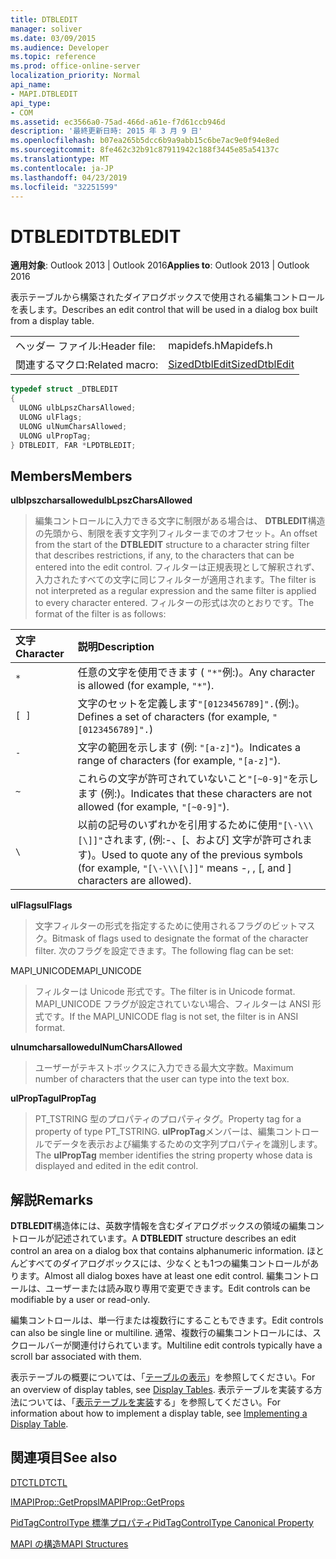 ```yaml
---
title: DTBLEDIT
manager: soliver
ms.date: 03/09/2015
ms.audience: Developer
ms.topic: reference
ms.prod: office-online-server
localization_priority: Normal
api_name:
- MAPI.DTBLEDIT
api_type:
- COM
ms.assetid: ec3566a0-75ad-466d-a61e-f7d61ccb946d
description: '最終更新日時: 2015 年 3 月 9 日'
ms.openlocfilehash: b07ea265b5dcc6b9a9abb15c6be7ac9e0f94e8ed
ms.sourcegitcommit: 8fe462c32b91c87911942c188f3445e85a54137c
ms.translationtype: MT
ms.contentlocale: ja-JP
ms.lasthandoff: 04/23/2019
ms.locfileid: "32251599"
---
```

# <a name="dtbledit"></a><span data-ttu-id="ea753-103">DTBLEDIT</span><span class="sxs-lookup"><span data-stu-id="ea753-103">DTBLEDIT</span></span>

  
  
<span data-ttu-id="ea753-104">**適用対象**: Outlook 2013 | Outlook 2016</span><span class="sxs-lookup"><span data-stu-id="ea753-104">**Applies to**: Outlook 2013 | Outlook 2016</span></span> 
  
<span data-ttu-id="ea753-105">表示テーブルから構築されたダイアログボックスで使用される編集コントロールを表します。</span><span class="sxs-lookup"><span data-stu-id="ea753-105">Describes an edit control that will be used in a dialog box built from a display table.</span></span>
  
|||
|:-----|:-----|
|<span data-ttu-id="ea753-106">ヘッダー ファイル:</span><span class="sxs-lookup"><span data-stu-id="ea753-106">Header file:</span></span>  <br/> |<span data-ttu-id="ea753-107">mapidefs.h</span><span class="sxs-lookup"><span data-stu-id="ea753-107">Mapidefs.h</span></span>  <br/> |
|<span data-ttu-id="ea753-108">関連するマクロ:</span><span class="sxs-lookup"><span data-stu-id="ea753-108">Related macro:</span></span>  <br/> |[<span data-ttu-id="ea753-109">SizedDtblEdit</span><span class="sxs-lookup"><span data-stu-id="ea753-109">SizedDtblEdit</span></span>](sizeddtbledit.md) <br/> |
   
```cpp
typedef struct _DTBLEDIT
{
  ULONG ulbLpszCharsAllowed;
  ULONG ulFlags;
  ULONG ulNumCharsAllowed;
  ULONG ulPropTag;
} DTBLEDIT, FAR *LPDTBLEDIT;

```

## <a name="members"></a><span data-ttu-id="ea753-110">Members</span><span class="sxs-lookup"><span data-stu-id="ea753-110">Members</span></span>

 <span data-ttu-id="ea753-111">**ulblpszcharsallowed**</span><span class="sxs-lookup"><span data-stu-id="ea753-111">**ulbLpszCharsAllowed**</span></span>
  
> <span data-ttu-id="ea753-112">編集コントロールに入力できる文字に制限がある場合は、 **DTBLEDIT**構造の先頭から、制限を表す文字列フィルターまでのオフセット。</span><span class="sxs-lookup"><span data-stu-id="ea753-112">An offset from the start of the **DTBLEDIT** structure to a character string filter that describes restrictions, if any, to the characters that can be entered into the edit control.</span></span> <span data-ttu-id="ea753-113">フィルターは正規表現として解釈されず、入力されたすべての文字に同じフィルターが適用されます。</span><span class="sxs-lookup"><span data-stu-id="ea753-113">The filter is not interpreted as a regular expression and the same filter is applied to every character entered.</span></span> <span data-ttu-id="ea753-114">フィルターの形式は次のとおりです。</span><span class="sxs-lookup"><span data-stu-id="ea753-114">The format of the filter is as follows:</span></span> 
    
|<span data-ttu-id="ea753-115">**文字**</span><span class="sxs-lookup"><span data-stu-id="ea753-115">**Character**</span></span>|<span data-ttu-id="ea753-116">**説明**</span><span class="sxs-lookup"><span data-stu-id="ea753-116">**Description**</span></span>|
|:-----|:-----|
| `*` <br/> |<span data-ttu-id="ea753-117">任意の文字を使用できます ( `"*"`例:)。</span><span class="sxs-lookup"><span data-stu-id="ea753-117">Any character is allowed (for example,  `"*"`).</span></span>  <br/> |
| `[ ]` <br/> |<span data-ttu-id="ea753-118">文字のセットを定義します`"[0123456789]".`(例:)。</span><span class="sxs-lookup"><span data-stu-id="ea753-118">Defines a set of characters (for example,  `"[0123456789]".`)</span></span>  <br/> |
| `-` <br/> |<span data-ttu-id="ea753-119">文字の範囲を示します (例: `"[a-z]"`)。</span><span class="sxs-lookup"><span data-stu-id="ea753-119">Indicates a range of characters (for example,  `"[a-z]"`).</span></span>  <br/> |
| `~` <br/> |<span data-ttu-id="ea753-120">これらの文字が許可されていないこと`"[~0-9]"`を示します (例:)。</span><span class="sxs-lookup"><span data-stu-id="ea753-120">Indicates that these characters are not allowed (for example,  `"[~0-9]"`).</span></span>  <br/> |
| `\` <br/> |<span data-ttu-id="ea753-121">以前の記号のいずれかを引用するために使用`"[\-\\\[\]]"`されます\, (例:-、[、および] 文字が許可されます)。</span><span class="sxs-lookup"><span data-stu-id="ea753-121">Used to quote any of the previous symbols (for example,  `"[\-\\\[\]]"` means -, \, [, and ] characters are allowed).</span></span>  <br/> |
   
 <span data-ttu-id="ea753-122">**ulFlags**</span><span class="sxs-lookup"><span data-stu-id="ea753-122">**ulFlags**</span></span>
  
> <span data-ttu-id="ea753-123">文字フィルターの形式を指定するために使用されるフラグのビットマスク。</span><span class="sxs-lookup"><span data-stu-id="ea753-123">Bitmask of flags used to designate the format of the character filter.</span></span> <span data-ttu-id="ea753-124">次のフラグを設定できます。</span><span class="sxs-lookup"><span data-stu-id="ea753-124">The following flag can be set:</span></span>
    
<span data-ttu-id="ea753-125">MAPI_UNICODE</span><span class="sxs-lookup"><span data-stu-id="ea753-125">MAPI_UNICODE</span></span>
  
> <span data-ttu-id="ea753-126">フィルターは Unicode 形式です。</span><span class="sxs-lookup"><span data-stu-id="ea753-126">The filter is in Unicode format.</span></span> <span data-ttu-id="ea753-127">MAPI_UNICODE フラグが設定されていない場合、フィルターは ANSI 形式です。</span><span class="sxs-lookup"><span data-stu-id="ea753-127">If the MAPI_UNICODE flag is not set, the filter is in ANSI format.</span></span>
    
 <span data-ttu-id="ea753-128">**ulnumcharsallowed**</span><span class="sxs-lookup"><span data-stu-id="ea753-128">**ulNumCharsAllowed**</span></span>
  
> <span data-ttu-id="ea753-129">ユーザーがテキストボックスに入力できる最大文字数。</span><span class="sxs-lookup"><span data-stu-id="ea753-129">Maximum number of characters that the user can type into the text box.</span></span>
    
 <span data-ttu-id="ea753-130">**ulPropTag**</span><span class="sxs-lookup"><span data-stu-id="ea753-130">**ulPropTag**</span></span>
  
> <span data-ttu-id="ea753-131">PT_TSTRING 型のプロパティのプロパティタグ。</span><span class="sxs-lookup"><span data-stu-id="ea753-131">Property tag for a property of type PT_TSTRING.</span></span> <span data-ttu-id="ea753-132">**ulPropTag**メンバーは、編集コントロールでデータを表示および編集するための文字列プロパティを識別します。</span><span class="sxs-lookup"><span data-stu-id="ea753-132">The **ulPropTag** member identifies the string property whose data is displayed and edited in the edit control.</span></span> 
    
## <a name="remarks"></a><span data-ttu-id="ea753-133">解説</span><span class="sxs-lookup"><span data-stu-id="ea753-133">Remarks</span></span>

<span data-ttu-id="ea753-134">**DTBLEDIT**構造体には、英数字情報を含むダイアログボックスの領域の編集コントロールが記述されています。</span><span class="sxs-lookup"><span data-stu-id="ea753-134">A **DTBLEDIT** structure describes an edit control an area on a dialog box that contains alphanumeric information.</span></span> <span data-ttu-id="ea753-135">ほとんどすべてのダイアログボックスには、少なくとも1つの編集コントロールがあります。</span><span class="sxs-lookup"><span data-stu-id="ea753-135">Almost all dialog boxes have at least one edit control.</span></span> <span data-ttu-id="ea753-136">編集コントロールは、ユーザーまたは読み取り専用で変更できます。</span><span class="sxs-lookup"><span data-stu-id="ea753-136">Edit controls can be modifiable by a user or read-only.</span></span> 
  
<span data-ttu-id="ea753-137">編集コントロールは、単一行または複数行にすることもできます。</span><span class="sxs-lookup"><span data-stu-id="ea753-137">Edit controls can also be single line or multiline.</span></span> <span data-ttu-id="ea753-138">通常、複数行の編集コントロールには、スクロールバーが関連付けられています。</span><span class="sxs-lookup"><span data-stu-id="ea753-138">Multiline edit controls typically have a scroll bar associated with them.</span></span> 
  
<span data-ttu-id="ea753-139">表示テーブルの概要については、「[テーブルの表示](display-tables.md)」を参照してください。</span><span class="sxs-lookup"><span data-stu-id="ea753-139">For an overview of display tables, see [Display Tables](display-tables.md).</span></span> <span data-ttu-id="ea753-140">表示テーブルを実装する方法については、「[表示テーブルを実装](display-table-implementation.md)する」を参照してください。</span><span class="sxs-lookup"><span data-stu-id="ea753-140">For information about how to implement a display table, see [Implementing a Display Table](display-table-implementation.md).</span></span>
  
## <a name="see-also"></a><span data-ttu-id="ea753-141">関連項目</span><span class="sxs-lookup"><span data-stu-id="ea753-141">See also</span></span>



[<span data-ttu-id="ea753-142">DTCTL</span><span class="sxs-lookup"><span data-stu-id="ea753-142">DTCTL</span></span>](dtctl.md)
  
[<span data-ttu-id="ea753-143">IMAPIProp::GetProps</span><span class="sxs-lookup"><span data-stu-id="ea753-143">IMAPIProp::GetProps</span></span>](imapiprop-getprops.md)
  
[<span data-ttu-id="ea753-144">PidTagControlType 標準プロパティ</span><span class="sxs-lookup"><span data-stu-id="ea753-144">PidTagControlType Canonical Property</span></span>](pidtagcontroltype-canonical-property.md)


[<span data-ttu-id="ea753-145">MAPI の構造</span><span class="sxs-lookup"><span data-stu-id="ea753-145">MAPI Structures</span></span>](mapi-structures.md)

